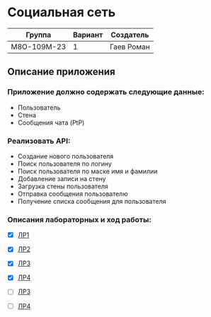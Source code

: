 # Социальная сеть 

| Группа      | Вариант | Создатель   | 
|-------------|---------|-------------|
| М8О-109М-23 |     1   | Гаев Роман  | 

## Описание приложения
### Приложение должно содержать следующие данные:
- Пользователь
- Стена
- Сообщения чата (PtP)
### Реализовать API:
- Создание нового пользователя
- Поиск пользователя по логину
- Поиск пользователя по маске имя и фамилии
- Добавление записи на стену
- Загрузка стены пользователя
- Отправка сообщения пользователю
- Получение списка сообщения для пользователя

### Описания лабораторных и ход работы:
 - [x] [ЛР1](documentation/lab0.md)
 - [x] [ЛР2](documentation/lab1.md)
 - [x] [ЛР3](documentation/lab2.md)
 - [x] [ЛР4](documentation/lab3.md)
  
 - [ ] [ЛР3](documentation/lab2.md)
 - [ ] [ЛР4](documentation/lab3.md)
